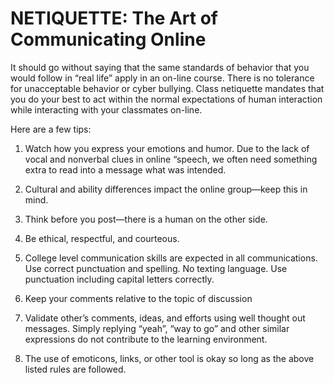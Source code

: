 # NETIQUETTE: The Art of Communicating Online

It should go without saying that the same standards of behavior that you would 
follow in “real life” apply in an on-line course. There is no tolerance for 
unacceptable behavior or cyber bullying. Class netiquette mandates that you 
do your best to act within the normal expectations of human interaction while 
interacting with your classmates on-line.

Here are a few tips:

1. Watch how you express your emotions and humor. Due to the lack of vocal 
and nonverbal clues in online “speech, we often need something extra to read 
into a message what was intended.

2. Cultural and ability differences impact the online group—keep this in mind.

3. Think before you post—there is a human on the other side.

4. Be ethical, respectful, and courteous.

5. College level communication skills are expected in all communications. 
Use correct punctuation and spelling. No texting language. Use punctuation 
including capital letters correctly.

6. Keep your comments relative to the topic of discussion

7. Validate other’s comments, ideas, and efforts using well thought out messages. 
Simply replying “yeah”, “way to go” and other similar expressions do not 
contribute to the learning environment.

8. The use of emoticons, links, or other tool is okay so long as the above 
listed rules are followed. 

